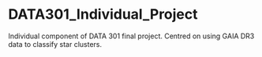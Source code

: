 # DATA301_Individual_Project
Individual component of DATA 301 final project. Centred on using GAIA DR3 data to classify star clusters.
